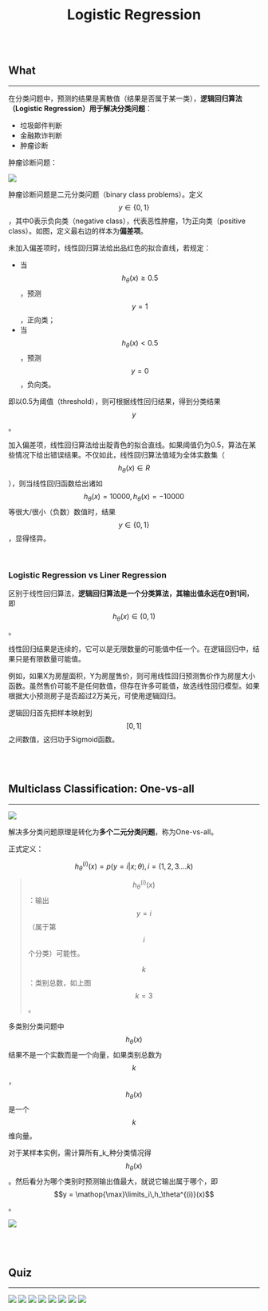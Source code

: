 # <center>Logistic Regression</center>

<br></br>



## What
----
在分类问题中，预测的结果是离散值（结果是否属于某一类），**逻辑回归算法（Logistic Regression）用于解决分类问题**：

- 垃圾邮件判断
- 金融欺诈判断
- 肿瘤诊断

肿瘤诊断问题：

![](./Images/classification1.png)

肿瘤诊断问题是二元分类问题（binary class problems）。定义$$y \in\lbrace 0, 1\rbrace$$，其中0表示负向类（negative class），代表恶性肿瘤，1为正向类（positive class）。如图，定义最右边的样本为**偏差项**。

未加入偏差项时，线性回归算法给出品红色的拟合直线，若规定：
* 当$$h_\theta(x) \geqslant 0.5$$，预测$$y = 1$$，正向类；
* 当$$h_\theta(x) \lt 0.5$$，预测$$y = 0$$，负向类。

即以0.5为阈值（threshold），则可根据线性回归结果，得到分类结果$$y$$。

加入偏差项，线性回归算法给出靛青色的拟合直线。如果阈值仍为0.5，算法在某些情况下给出错误结果。不仅如此，线性回归算法值域为全体实数集（$$h_\theta(x) \in R$$），则当线性回归函数给出诸如$$h_\theta(x) = 10000, h_\theta(x) = -10000$$等很大/很小（负数）数值时，结果$$y \in \lbrace 0, 1\rbrace$$，显得怪异。

<br>


### Logistic Regression vs Liner Regression
区别于线性回归算法，**逻辑回归算法是一个分类算法，其输出值永远在0到1间**，即$$h_\theta(x) \in (0,1)$$。

线性回归结果是连续的，它可以是无限数量的可能值中任一个。在逻辑回归中，结果只是有限数量可能值。

例如，如果X为房屋面积，Y为房屋售价，则可用线性回归预测售价作为房屋大小函数。虽然售价可能不是任何数值，但存在许多可能值，故选线性回归模型。如果根据大小预测房子是否超过2万美元，可使用逻辑回归。

逻辑回归首先把样本映射到$$[0,1]$$之间数值，这归功于Sigmoid函数。


<br></br>



## Multiclass Classification: One-vs-all
----
![](./Images/lr3.png)

解决多分类问题原理是转化为**多个二元分类问题**，称为One-vs-all。

正式定义：

$$
h_{\theta}^{(i)}(x) = p(y=i|x;\theta), i=(1,2,3....k)
$$

> $$h_{\theta}^{(i)}(x)$$：输出$$y=i$$（属于第$$i$$个分类）可能性。
>
> $$k$$：类别总数，如上图$$k=3$$。

多类别分类问题中$$h_{\theta}(x)$$结果不是一个实数而是一个向量，如果类别总数为$$k$$，$$h_{\theta}(x)$$是一个$$k$$维向量。

对于某样本实例，需计算所有_k_种分类情况得$$h_{\theta}(x)$$。然后看分为哪个类别时预测输出值最大，就说它输出属于哪个，即$$y = \mathop{\max}\limits_i\,h_\theta^{(i)}(x)$$。

![](./Images/lr4.png)

<br></br>



## Quiz
----
![](./Images/quiz6.png)
![](./Images/quiz7.png)
![](./Images/quiz8.png)
![](./Images/quiz9_1.png)
![](./Images/quiz9_2.png)
![](./Images/quiz10.png)
![](./Images/quiz11.png)
![](./Images/quiz12.png)